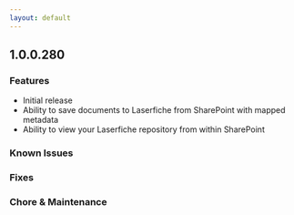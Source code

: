 ```yaml
---
layout: default
---
```

## 1.0.0.280

### Features

- Initial release
- Ability to save documents to Laserfiche from SharePoint with mapped metadata
- Ability to view your Laserfiche repository from within SharePoint

### Known Issues

### Fixes

### Chore & Maintenance
